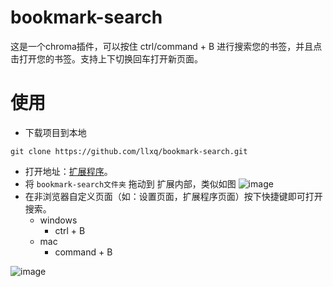 # bookmark-search
这是一个chroma插件，可以按住 ctrl/command + B 进行搜索您的书签，并且点击打开您的书签。支持上下切换回车打开新页面。

# 使用
- 下载项目到本地
```shell
git clone https://github.com/llxq/bookmark-search.git
```
- 打开地址：[扩展程序](chrome://extensions/)。
- 将 `bookmark-search文件夹` 拖动到 扩展内部，类似如图
![image](https://github.com/user-attachments/assets/37e3c920-8ba5-4df6-9f64-00955dfffeb5)
- 在非浏览器自定义页面（如：设置页面，扩展程序页面）按下快捷键即可打开搜索。
  - windows
    - ctrl + B
  - mac
    - command + B
   
![image](https://github.com/user-attachments/assets/efdea048-6bf5-413d-9897-4bf914bb60b7)
